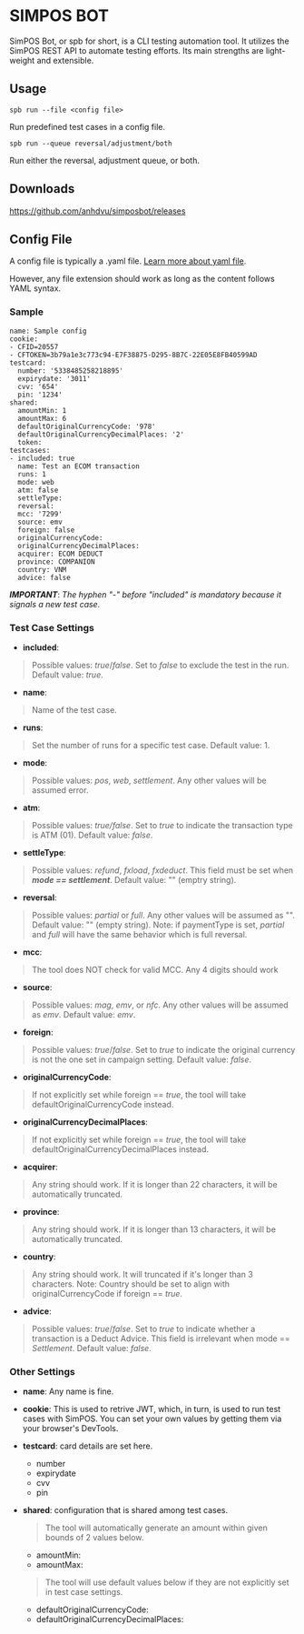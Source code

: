 # **SIMPOS BOT**

SimPOS Bot, or spb for short, is a CLI testing automation tool. 
It utilizes the SimPOS REST API to automate testing efforts.
Its main strengths are light-weight and extensible.
## **Usage**

    spb run --file <config file>
Run predefined test cases in a config file.

    spb run --queue reversal/adjustment/both
Run either the reversal, adjustment queue, or both.

## **Downloads**

https://github.com/anhdvu/simposbot/releases

## **Config File**

A config file is typically a .yaml file. [Learn more about yaml file](https://en.wikipedia.org/wiki/YAML).

However, any file extension should work as long as the content follows YAML syntax.

### **Sample**

    name: Sample config
    cookie:
    - CFID=20557
    - CFTOKEN=3b79a1e3c773c94-E7F38875-D295-8B7C-22E05E8FB40599AD
    testcard:
      number: '5338485258218895'
      expirydate: '3011'
      cvv: '654'
      pin: '1234'
    shared:
      amountMin: 1
      amountMax: 6
      defaultOriginalCurrencyCode: '978'
      defaultOriginalCurrencyDecimalPlaces: '2'
      token:
    testcases:
    - included: true
      name: Test an ECOM transaction
      runs: 1
      mode: web
      atm: false
      settleType:
      reversal:
      mcc: '7299'
      source: emv
      foreign: false
      originalCurrencyCode:
      originalCurrencyDecimalPlaces:
      acquirer: ECOM DEDUCT
      province: COMPANION
      country: VNM
      advice: false


***IMPORTANT***: *The hyphen "-" before "included" is mandatory because it signals a new test case.*

### **Test Case Settings**

- **included**: 
> Possible values: *true*/*false*. Set to *false* to exclude the test in the run. Default value: *true*.
- **name**: 
> Name of the test case.
- **runs**: 
> Set the number of runs for a specific test case. Default value: 1.
- **mode**: 
> Possible values: *pos*, *web*, *settlement*. Any other values will be assumed error.
- **atm**: 
> Possible values: *true/false*. Set to *true* to indicate the transaction type is ATM (01). Default value: *false*.
- **settleType**: 
> Possible values: *refund*, *fxload*, *fxdeduct*. This field must be set when ***mode == settlement***. Default value: "" (emptry string).
- **reversal**: 
> Possible values: *partial* or *full*. Any other values will be assumed as "". Default value: "" (empty string).
> Note: if paymentType is set, *partial* and *full* will have the same behavior which is full reversal.
- **mcc**:
> The tool does NOT check for valid MCC. Any 4 digits should work
- **source**: 
> Possible values: *mag*, *emv*, or *nfc*. Any other values will be assumed as *emv*. Default value: *emv*.
- **foreign**: 
> Possible values: *true*/*false*. Set to *true* to indicate the original currency is not the one set in campaign setting. Default value: *false*.
- **originalCurrencyCode**: 
> If not explicitly set while foreign == *true*, the tool will take defaultOriginalCurrencyCode instead.
- **originalCurrencyDecimalPlaces**: 
> If not explicitly set while foreign == *true*, the tool will take defaultOriginalCurrencyDecimalPlaces instead.
- **acquirer**:
> Any string should work. If it is longer than 22 characters, it will be automatically truncated.
- **province**:
> Any string should work. If it is longer than 13 characters, it will be automatically truncated.
- **country**: 
> Any string should work. It will truncated if it's longer than 3 characters. Note: Country should be set to align with originalCurrencyCode if foreign == *true*.
- **advice**: 
> Possible values: *true*/*false*. Set to *true* to indicate whether a transaction is a Deduct Advice. This field is irrelevant when mode == *Settlement*. Default value: *false*.

### **Other Settings**

- **name**: Any name is fine.

- **cookie**: This is used to retrive JWT, which, in turn, is used to run test cases with SimPOS. You can set your own values by getting them via your browser's DevTools.
- **testcard**: card details are set here.
  - number
  - expirydate
  - cvv
  - pin

- **shared**: configuration that is shared among test cases.
  > The tool will automatically generate an amount within given bounds of 2 values below.
  - amountMin: 
  - amountMax:
  > The tool will use default values below if they are not explicitly set in test case settings.
  - defaultOriginalCurrencyCode:
  - defaultOriginalCurrencyDecimalPlaces: